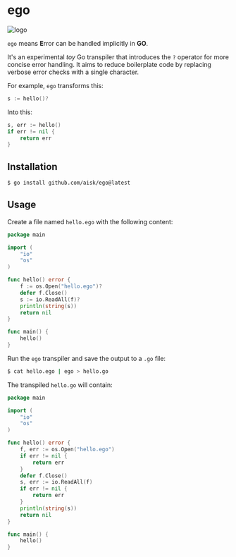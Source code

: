 # ego 

![logo](https://dev-to-uploads.s3.amazonaws.com/uploads/articles/tszc13irysyrnvg34lzp.png)

`ego` means **E**rror can be handled implicitly in **GO**.

It's an experimental *toy* Go transpiler that introduces the `?` operator for more concise error handling. It aims to reduce boilerplate code by replacing verbose error checks with a single character.

For example, `ego` transforms this:

```go
s := hello()?
```

Into this:

```go
s, err := hello()
if err != nil {
    return err
}
```

## Installation

```sh
$ go install github.com/aisk/ego@latest
```

## Usage

Create a file named `hello.ego` with the following content:

```go
package main

import (
	"io"
	"os"
)

func hello() error {
	f := os.Open("hello.ego")?
	defer f.Close()
	s := io.ReadAll(f)?
	println(string(s))
	return nil
}

func main() {
	hello()
}
```

Run the `ego` transpiler and save the output to a `.go` file:

```sh
$ cat hello.ego | ego > hello.go
```

The transpiled `hello.go` will contain:

```go
package main

import (
	"io"
	"os"
)

func hello() error {
	f, err := os.Open("hello.ego")
	if err != nil {
		return err
	}
	defer f.Close()
	s, err := io.ReadAll(f)
	if err != nil {
		return err
	}
	println(string(s))
	return nil
}

func main() {
	hello()
}

```
